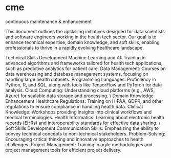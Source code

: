 # cme
continuous maintenance &amp; enhancement

This document outlines the upskilling initiatives designed for data scientists and software engineers working in the health tech sector. Our goal is to enhance technical expertise, domain knowledge, and soft skills, enabling professionals to thrive in a rapidly evolving healthcare landscape.

Technical Skills Development
Machine Learning and AI: Training in advanced algorithms and frameworks tailored for health tech applications, such as predictive analytics for patient care.
Data Management: Courses on data warehousing and database management systems, focusing on handling large health datasets.
Programming Languages: Proficiency in Python, R, and SQL, along with tools like TensorFlow and PyTorch for data analysis.
Cloud Computing: Understanding cloud platforms (e.g., AWS, Azure) for scalable data storage and processing.
\\
Domain Knowledge Enhancement
Healthcare Regulations: Training on HIPAA, GDPR, and other regulations to ensure compliance in handling health data.
Clinical Knowledge: Workshops providing insights into clinical workflows and medical terminologies.
Health Informatics: Learning about electronic health records (EHRs) and interoperability standards for effective data sharing.
\\
Soft Skills Development 
Communication Skills: Emphasizing the ability to convey technical concepts to non-technical stakeholders.
Problem-Solving: Encouraging critical thinking and innovative approaches to health challenges.
Project Management: Training in agile methodologies and project management tools for efficient project delivery.
